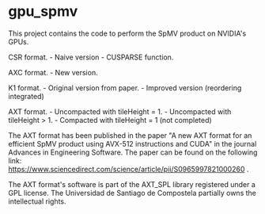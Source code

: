 # gpu_spmv

This project contains the code to perform the SpMV product on NVIDIA's GPUs.

CSR format.
	- Naive version
	- CUSPARSE function.

AXC format.
	- New version.

K1 format.
	- Original version from paper.
	- Improved version (reordering integrated)

AXT format.
	- Uncompacted with tileHeight = 1.
	- Uncompacted with tileHeight > 1. 
	- Compacted with tileHeight = 1 (not completed)


The AXT format has been published in the paper "A new AXT format for an efficient SpMV product using AVX-512 instructions and CUDA" in the journal 
Advances in Engineering Software. The paper can be found on the following link: https://www.sciencedirect.com/science/article/pii/S0965997821000260 .

The AXT format's software is part of the AXT_SPL library registered under a GPL license. The Universidad de Santiago de Compostela partially owns the 
intellectual rights.
